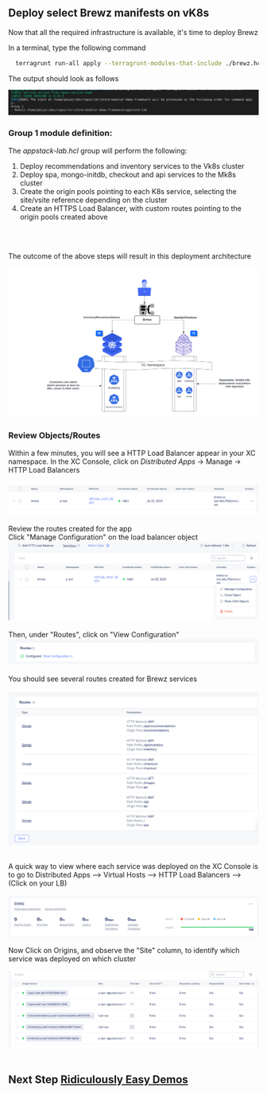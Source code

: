 
## Deploy select Brewz manifests on vK8s
Now that all the required infrastructure is available, it's time to deploy Brewz

In a terminal, type the following command
  
  ```bash
    terragrunt run-all apply --terragrunt-modules-that-include ./brewz.hcl
   ```
The output should look as follows

![](/images/brewz-group.png)

### Group 1 module definition:  
 
The *appstack-lab.hcl* group will perform the following:
1) Deploy recommendations and inventory services to the Vk8s cluster 
2) Deploy spa, mongo-initdb, checkout and api services to the Mk8s cluster
3) Create the origin pools pointing to each K8s service, selecting the site/vsite reference depending on the cluster
4) Create an HTTPS Load Balancer, with custom routes pointing to the origin pools created above
<br/>
<br/>

The outcome of the above steps will result in this deployment architecture 

![](./images/Brewz-Architecture.png)


### Review Objects/Routes
Within a few minutes, you will see a HTTP Load Balancer appear in your XC namespace. In the XC Console, click on *Distributed Apps* -> Manage -> HTTP Load Balancers
<br/>
<br/>
![](./images/lb-object.png)
<br/>
<br/>
Review the routes created for the app   
Click "Manage Configuration" on the load balancer object
![](./images/lb-manage.png)
<br/>
<br/>
Then, under "Routes", click on "View Configuration"
![](./images/routes-view-conf.png)
<br/>
<br/>
You should see several routes created for Brewz services
<br/>
<br/>
![](./images/lb-routes.png)
<br/>
<br/>

A quick way to view where each service was deployed on the XC Console is to go to Distributed Apps --> Virtual Hosts --> HTTP Load Balancers --> (Click on your LB)
<br/>
<br/>
![](./images/lb-view.png)

Now Click on Origins, and observe the "Site" column, to identify which service was deployed on which cluster
<br/>
<br/>
![](./images/lb-origins-locations.png)
<br/>
<br/>
## Next Step  [Ridiculously Easy Demos](lab_1.4.md)